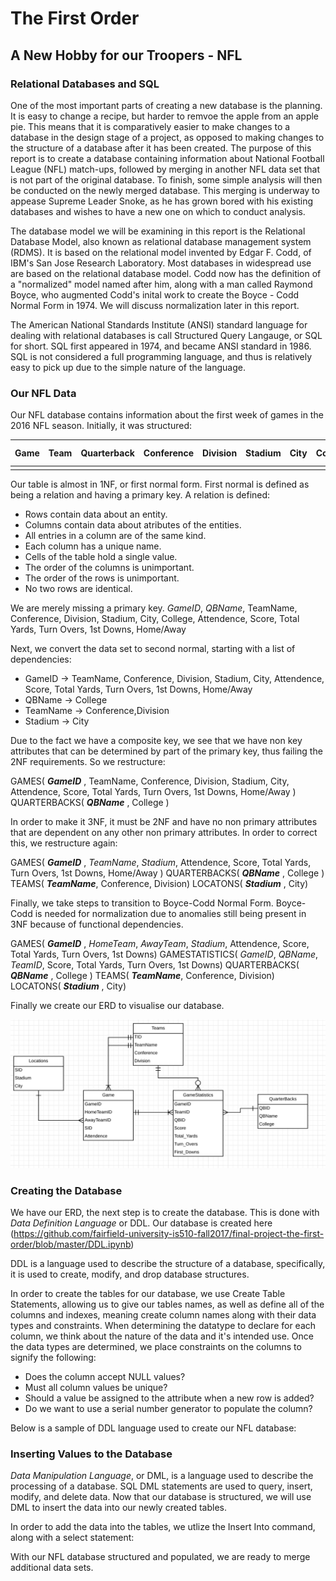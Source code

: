 # The First Order
## A New Hobby for our Troopers - NFL

### Relational Databases and SQL
One of the most important parts of creating a new database is the planning. It is easy to change a recipe,  but harder to remvoe the apple from an apple pie. This means that it is comparatively easier to make changes to a database in the design stage of a project, as opposed to making changes to the structure of a database after it has been created. The purpose of this report is to create a database containing information about National Football League (NFL) match-ups, followed by merging in another NFL data set that is not part of the original database. To finish, some simple analysis will then be conducted on the newly merged database. This merging is underway to appease Supreme Leader Snoke, as he has grown bored with his existing databases and wishes to have a new one on which to conduct analysis.

The database model we will be examining in this report is the Relational Database Model, also known as relational database management system (RDMS). It is based on the relational model invented by Edgar F. Codd, of IBM's San Jose Research Laboratory. Most databases in widespread use are based on the relational database model. Codd now has the definition of a "normalized" model named after him, along with a man called Raymond Boyce, who augmented Codd's inital work to create the Boyce - Codd Normal Form in 1974. We will discuss normalization later in this report.

The American National Standards Institute (ANSI) standard language for dealing with relational databases is call Structured Query Langauge, or SQL for short. SQL first appeared in 1974, and became ANSI standard in 1986. SQL is not considered a full programming language, and thus is relatively easy to pick up due to the simple nature of the language.

### Our NFL Data
Our NFL database contains information about the first week of games in the 2016 NFL season. Initially, it was structured:


|Game| Team | Quarterback | Conference | Division | Stadium | City | College | Attendence | Score | Total Yards | Turn Overs | 1st Downs |Home/Away|
|-----|------|-------------|------------|----------|---------|------|---------|------------|-------|-------------|------------|-----------|---------|
|    |      |             |            |          |         |      |         |            |       |             |            |           |         |    |


Our table is almost in 1NF, or first normal form. First normal is defined as being a relation and having a primary key. A relation is defined:
* Rows contain data about an entity.
* Columns contain data about atributes of the entities.
* All entries in a column are of the same kind.
* Each column has a unique name.
* Cells of the table hold a single value.
* The order of the columns is unimportant.
* The order of the rows is unimportant.
* No two rows are identical.

We are merely missing a primary key. 
_GameID_, _QBName_, TeamName, Conference, Division, Stadium, City, College, Attendence, Score, Total Yards, Turn Overs, 1st Downs, Home/Away

Next, we convert the data set to second normal, starting with a list of dependencies:

* GameID -> TeamName, Conference, Division, Stadium, City, Attendence, Score, Total Yards, Turn Overs, 1st Downs, Home/Away
* QBName ->  College
* TeamName -> Conference,Division
* Stadium -> City

Due to the fact we have a composite key, we see that we have non key attributes that can be determined by part of the primary key, thus failing the 2NF requirements. So we restructure:

GAMES( ___GameID___ , TeamName, Conference, Division, Stadium, City, Attendence, Score, Total Yards, Turn Overs, 1st Downs, Home/Away )
QUARTERBACKS( ___QBName___ , College )

In order to make it 3NF, it must be 2NF and have no non primary attributes that are dependent on any other non primary attributes. In order to correct this, we restructure again:

GAMES( ___GameID___ , *TeamName*, *Stadium*, Attendence, Score, Total Yards, Turn Overs, 1st Downs, Home/Away )
QUARTERBACKS( ___QBName___ , College )
TEAMS( ___TeamName___, Conference, Division)
LOCATONS( ___Stadium___ , City)

Finally, we take steps to transition to Boyce-Codd Normal Form. Boyce-Codd is needed for normalization due to anomalies still being present in 3NF because of functional dependencies.

GAMES( ___GameID___ , *HomeTeam*, *AwayTeam*, *Stadium*, Attendence, Score, Total Yards, Turn Overs, 1st Downs)
GAMESTATISTICS( *GameID*, *QBName*, *TeamID*, Score, Total Yards, Turn Overs, 1st Downs)
QUARTERBACKS( ___QBName___ , College )
TEAMS( ___TeamName___, Conference, Division)
LOCATONS( ___Stadium___ , City)

Finally we create our ERD to visualise our database.

![ERD](https://github.com/fairfield-university-is510-fall2017/final-project-the-first-order/blob/master/Football_ERD.PNG)

### Creating the Database
We have our ERD, the next step is to create the database. This is done with *Data Definition Language* or DDL. Our database is created here (https://github.com/fairfield-university-is510-fall2017/final-project-the-first-order/blob/master/DDL.ipynb)

DDL is a language used to describe the structure of a database, specifically, it is used to create, modify, and drop database structures. 

In order to create the tables for our database, we use Create Table Statements, allowing us to give our tables names, as well as define all of the columns and indexes, meaning create column names along with their data types and constraints. When determining the datatype to declare for each column, we think about the nature of the data and it's intended use. Once the data types are determined, we place constraints on the columns to signify the following:
* Does the column accept NULL values?
* Must all column values be unique?
* Should a value be assigned to the attribute when a new row is added?
* Do we want to use a serial number generator to populate the column?

Below is a sample of DDL language used to create our NFL database:
<insert SQL code>

### Inserting Values to the Database
*Data Manipulation Language*, or DML, is a language used to describe the processing of a database. SQL DML statements  are used to query, insert, modify, and delete data. Now that our database is structured, we will use DML to insert the data into our newly created tables.

In order to add the data into the tables, we utlize the Insert Into command, along with a select statement:
<insert SQL code>
  
With our NFL database structured and populated, we are ready to merge additional data sets. 




